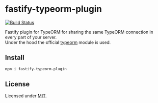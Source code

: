# fastify-typeorm-plugin

[![Build Status](https://travis-ci.org/inthepocket/fastify-typeorm-plugin.svg?branch=master)](https://travis-ci.org/inthepocket/fastify-typeorm-plugin)

Fastify plugin for TypeORM for sharing the same TypeORM connection in every part of your server.  
Under the hood the official [typeorm](https://www.npmjs.com/package/typeorm/typeorm) module is used.

## Install

```sh
npm i fastify-typeorm-plugin
```

## License

Licensed under [MIT](./LICENSE).
